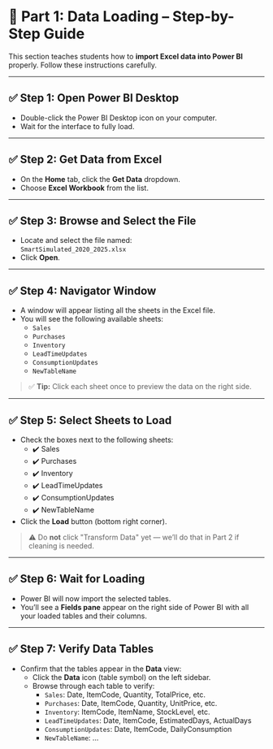 # 🧪 Part 1: Data Loading – Step-by-Step Guide

This section teaches students how to **import Excel data into Power BI** properly. Follow these instructions carefully.

---

## ✅ Step 1: Open Power BI Desktop
- Double-click the Power BI Desktop icon on your computer.
- Wait for the interface to fully load.

---

## ✅ Step 2: Get Data from Excel
- On the **Home** tab, click the **Get Data** dropdown.
- Choose **Excel Workbook** from the list.

---

## ✅ Step 3: Browse and Select the File
- Locate and select the file named:  
  `SmartSimulated_2020_2025.xlsx`
- Click **Open**.

---

## ✅ Step 4: Navigator Window
- A window will appear listing all the sheets in the Excel file.
- You will see the following available sheets:
  - `Sales`
  - `Purchases`
  - `Inventory`
  - `LeadTimeUpdates`
  - `ConsumptionUpdates`
  - `NewTableName` <!-- Add the actual new table name here -->

> ✅ **Tip:** Click each sheet once to preview the data on the right side.

---

## ✅ Step 5: Select Sheets to Load
- Check the boxes next to the following sheets:
  - ✔️ Sales
  - ✔️ Purchases
  - ✔️ Inventory
  - ✔️ LeadTimeUpdates
  - ✔️ ConsumptionUpdates
  - ✔️ NewTableName <!-- Add the actual new table name here -->
- Click the **Load** button (bottom right corner).

> ⚠️ Do **not** click "Transform Data" yet — we’ll do that in Part 2 if cleaning is needed.

---

## ✅ Step 6: Wait for Loading
- Power BI will now import the selected tables.
- You’ll see a **Fields pane** appear on the right side of Power BI with all your loaded tables and their columns.

---

## ✅ Step 7: Verify Data Tables
- Confirm that the tables appear in the **Data** view:
  - Click the **Data** icon (table symbol) on the left sidebar.
  - Browse through each table to verify:
    - `Sales`: Date, ItemCode, Quantity, TotalPrice, etc.
    - `Purchases`: Date, ItemCode, Quantity, UnitPrice, etc.
    - `Inventory`: ItemCode, ItemName, StockLevel, etc.
    - `LeadTimeUpdates`: Date, ItemCode, EstimatedDays, ActualDays
    - `ConsumptionUpdates`: Date, ItemCode, DailyConsumption
    - `NewTableName`: ... <!-- Add a brief description of columns for the new table -->
